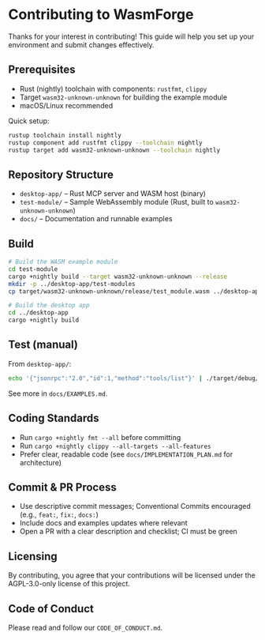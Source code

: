 # Contributing to WasmForge

Thanks for your interest in contributing! This guide will help you set up your environment and submit changes effectively.

## Prerequisites

- Rust (nightly) toolchain with components: `rustfmt`, `clippy`
- Target `wasm32-unknown-unknown` for building the example module
- macOS/Linux recommended

Quick setup:

```bash
rustup toolchain install nightly
rustup component add rustfmt clippy --toolchain nightly
rustup target add wasm32-unknown-unknown --toolchain nightly
```

## Repository Structure

- `desktop-app/` – Rust MCP server and WASM host (binary)
- `test-module/` – Sample WebAssembly module (Rust, built to `wasm32-unknown-unknown`)
- `docs/` – Documentation and runnable examples

## Build

```bash
# Build the WASM example module
cd test-module
cargo +nightly build --target wasm32-unknown-unknown --release
mkdir -p ../desktop-app/test-modules
cp target/wasm32-unknown-unknown/release/test_module.wasm ../desktop-app/test-modules/

# Build the desktop app
cd ../desktop-app
cargo +nightly build
```

## Test (manual)

From `desktop-app/`:

```bash
echo '{"jsonrpc":"2.0","id":1,"method":"tools/list"}' | ./target/debug/desktop-app
```

See more in `docs/EXAMPLES.md`.

## Coding Standards

- Run `cargo +nightly fmt --all` before committing
- Run `cargo +nightly clippy --all-targets --all-features`
- Prefer clear, readable code (see `docs/IMPLEMENTATION_PLAN.md` for architecture)

## Commit & PR Process

- Use descriptive commit messages; Conventional Commits encouraged (e.g., `feat:`, `fix:`, `docs:`)
- Include docs and examples updates where relevant
- Open a PR with a clear description and checklist; CI must be green

## Licensing

By contributing, you agree that your contributions will be licensed under the
AGPL-3.0-only license of this project.

## Code of Conduct

Please read and follow our `CODE_OF_CONDUCT.md`.



